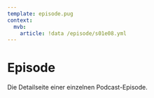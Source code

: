 ```yaml
---
template: episode.pug
context:
  mvb:
    article: !data /episode/s01e08.yml
---
```

# Episode

Die Detailseite einer einzelnen Podcast-Episode.
